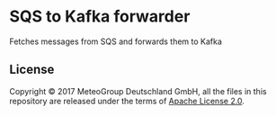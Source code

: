 # SQS to Kafka forwarder

Fetches messages from SQS and forwards them to Kafka

## License

Copyright © 2017 MeteoGroup Deutschland GmbH,
all the files in this repository are released under the terms of
[Apache License 2.0](http://www.apache.org/licenses/LICENSE-2.0).
